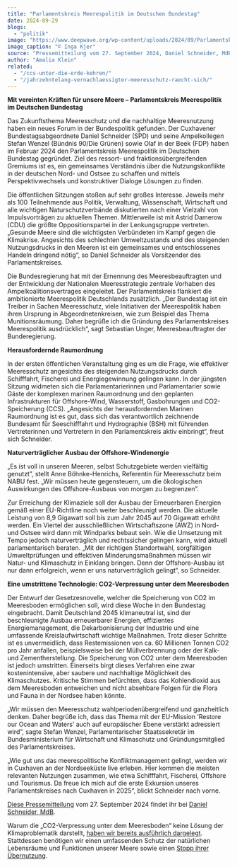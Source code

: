 ```yaml
---
title: "Parlamentskreis Meerespolitik im Deutschen Bundestag"
date: 2024-09-29
blogs: 
  - "politik"
image: "https://www.deepwave.org/wp-content/uploads/2024/09/Parlamentskreis_Meerespolitikc-Inga-Kjer-5.jpg"
image_caption: "© Inga Kjer"
source: "Pressemitteilung vom 27. September 2024, Daniel Schneider, MdB"
author: "Amalia Klein"
related: 
  - "/ccs-unter-die-erde-kehren/"
  - "/jahrzehntelang-vernachlaessigter-meeresschutz-raecht-sich/"
---
```


**Mit vereinten Kräften für unsere Meere – Parlamentskreis Meerespolitik im Deutschen Bundestag**

Das Zukunftsthema Meeresschutz und die nachhaltige Meeresnutzung haben ein neues Forum in der Bundespolitik gefunden. Der Cuxhavener Bundestagsabgeordnete Daniel Schneider (SPD) und seine Ampelkollegen Stefan Wenzel (Bündnis 90/Die Grünen) sowie Olaf in der Beek (FDP) haben im Februar 2024 den Parlamentskreis Meerespolitik im Deutschen Bundestag gegründet. Ziel des ressort- und fraktionsübergreifenden Gremiums ist es, ein gemeinsames Verständnis über die Nutzungskonflikte in der deutschen Nord- und Ostsee zu schaffen und mittels Perspektivwechsels und konstruktiver Dialoge Lösungen zu finden.

Die öffentlichen Sitzungen stoßen auf sehr großes Interesse. Jeweils mehr als 100 Teilnehmende aus Politik, Verwaltung, Wissenschaft, Wirtschaft und alle wichtigen Naturschutzverbände diskutierten nach einer Vielzahl von Impulsvorträgen zu aktuellen Themen. Mittlerweile ist mit Astrid Damerow (CDU) die größte Oppositionspartei in der Lenkungsgruppe vertreten. „Gesunde Meere sind die wichtigsten Verbündeten im Kampf gegen die Klimakrise. Angesichts des schlechten Umweltzustands und des steigenden Nutzungsdrucks in den Meeren ist ein gemeinsames und entschlossenes Handeln dringend nötig“, so Daniel Schneider als Vorsitzender des Parlamentskreises.

Die Bundesregierung hat mit der Ernennung des Meeresbeauftragten und der Entwicklung der Nationalen Meeresstrategie zentrale Vorhaben des Ampelkoalitionsvertrages eingeleitet. Der Parlamentskreis flankiert die ambitionierte Meerespolitik Deutschlands zusätzlich. „Der Bundestag ist ein Treiber in Sachen Meeresschutz, viele Initiativen der Meerespolitik haben ihren Ursprung in Abgeordnetenkreisen, wie zum Beispiel das Thema Munitionsräumung. Daher begrüße ich die Gründung des Parlamentskreises Meerespolitik ausdrücklich“, sagt Sebastian Unger, Meeresbeauftragter der Bunderegierung.

**Herausfordernde Raumordnung**

In der ersten öffentlichen Veranstaltung ging es um die Frage, wie effektiver Meeresschutz angesichts des steigenden Nutzungsdrucks durch Schifffahrt, Fischerei und Energiegewinnung gelingen kann. In der jüngsten Sitzung widmeten sich die Parlamentarierinnen und Parlamentarier sowie Gäste der komplexen marinen Raumordnung und den geplanten Infrastrukturen für Offshore-Wind, Wasserstoff, Gasbohrungen und CO2-Speicherung (CCS). „Angesichts der herausfordernden Marinen Raumordnung ist es gut, dass sich das verantwortlich zeichnende Bundesamt für Seeschifffahrt und Hydrographie (BSH) mit führenden Vertreterinnen und Vertretern in den Parlamentskreis aktiv einbringt“, freut sich Schneider.

**Naturverträglicher Ausbau der Offshore-Windenergie**

„Es ist voll in unseren Meeren, selbst Schutzgebiete werden vielfältig genutzt”, stellt Anne Böhnke-Henrichs, Referentin für Meeresschutz beim NABU fest. „Wir müssen heute gegensteuern, um die ökologischen Auswirkungen des Offshore-Ausbaus von morgen zu begrenzen”.

Zur Erreichung der Klimaziele soll der Ausbau der Erneuerbaren Energien gemäß einer EU-Richtline noch weiter beschleunigt werden. Die aktuelle Leistung von 8,9 Gigawatt soll bis zum Jahr 2045 auf 70 Gigawatt erhöht werden. Ein Viertel der ausschließlichen Wirtschaftszone (AWZ) in Nord- und Ostsee wird dann mit Windparks bebaut sein. Wie die Umsetzung mit Tempo jedoch naturverträglich und rechtssicher gelingen kann, wird aktuell parlamentarisch beraten. „Mit der richtigen Standortwahl, sorgfältigen Umweltprüfungen und effektiven Minderungsmaßnahmen müssen wir Natur- und Klimaschutz in Einklang bringen. Denn der Offshore-Ausbau ist nur dann erfolgreich, wenn er uns naturverträglich gelingt“, so Schneider.

**Eine umstrittene Technologie: CO2-Verpressung unter dem Meeresboden**

Der Entwurf der Gesetzesnovelle, welcher die Speicherung von CO2 im Meeresboden ermöglichen soll, wird diese Woche in den Bundestag eingebracht. Damit Deutschland 2045 klimaneutral ist, sind der beschleunigte Ausbau erneuerbarer Energien, effizientes Energiemanagement, die Dekarbonisierung der Industrie und eine umfassende Kreislaufwirtschaft wichtige Maßnahmen. Trotz dieser Schritte ist es unvermeidlich, dass Restemissionen von ca. 60 Millionen Tonnen CO2 pro Jahr anfallen, beispielsweise bei der Müllverbrennung oder der Kalk- und Zementherstellung. Die Speicherung von CO2 unter dem Meeresboden ist jedoch umstritten. Einerseits birgt dieses Verfahren eine zwar kostenintensive, aber saubere und nachhaltige Möglichkeit des Klimaschutzes. Kritische Stimmen befürchten, dass das Kohlendioxid aus dem Meeresboden entweichen und nicht absehbare Folgen für die Flora und Fauna in der Nordsee haben könnte.

„Wir müssen den Meeresschutz wahlperiodenübergreifend und ganzheitlich denken. Daher begrüße ich, dass das Thema mit der EU-Mission ‘Restore our Ocean and Waters’ auch auf europäischer Ebene verstärkt adressiert wird”, sagte Stefan Wenzel, Parlamentarischer Staatssekretär im Bundesministerium für Wirtschaft und Klimaschutz und Gründungsmitglied des Parlamentskreises.

„Wie gut uns das meerespolitische Konfliktmanagement gelingt, werden wir in Cuxhaven an der Nordseeküste live erleben. Hier kommen die meisten relevanten Nutzungen zusammen, wie etwa Schifffahrt, Fischerei, Offshore und Tourismus. Da freue ich mich auf die erste Exkursion unseres Parlamentskreises nach Cuxhaven in 2025“, blickt Schneider nach vorne.

[Diese Pressemitteilung](https://www.schneider-cuxhaven.de/presse/mit-vereinten-kr%C3%A4ften-f%C3%BCr-unsere-meere) vom 27. September 2024 findet ihr bei [Daniel Schneider, MdB](https://www.schneider-cuxhaven.de/).

Warum die „CO2-Verpressung unter dem Meeresboden“ keine Lösung der Klimaproblematik darstellt, [haben wir bereits ausführlich dargelegt](https://www.deepwave.org/ccs-unter-die-erde-kehren/). Stattdessen benötigen wir einen umfassenden Schutz der natürlichen Lebensräume und Funktionen unserer Meere sowie einen [Stopp ihrer Übernutzung](https://www.deepwave.org/jahrzehntelang-vernachlaessigter-meeresschutz-raecht-sich/).
